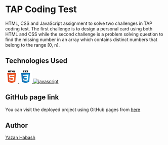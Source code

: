 # TAP Coding Test
HTML, CSS and JavaScript assignment to solve two challenges in TAP coding test. The first challenge is to design a personal card using both HTML and CSS while the second challenge is a problem solving question to find the missing number in an array which contains distinct numbers that belong to the range [0, n].

## Technologies Used
<a href="https://www.w3.org/html/" target="_blank" rel="noreferrer">
  <img src="https://raw.githubusercontent.com/devicons/devicon/master/icons/html5/html5-original-wordmark.svg" alt="html5" width="40" height="40"/>
</a>
<a href="https://www.w3schools.com/css/" target="_blank" rel="noreferrer">
  <img src="https://raw.githubusercontent.com/devicons/devicon/master/icons/css3/css3-original-wordmark.svg" alt="css3" width="40" height="40"/> 
</a>
<a href="https://www.w3schools.com/js/default.asp" target="_blank" rel="noreferrer">
  <img src="https://www.growingsearch.com/blog/wp-content/uploads/2019/02/Javascript-shield-450x445.png" alt="javascript" width="40" height="40"/>
</a>

## GitHub page link
You can visit the deployed project using GitHub pages from [here](https://yazan-habash114.github.io/TAP-coding-test-assignment/Challenge%20(1)/)

## Author
[Yazan Habash](https://github.com/Yazan-Habash114)
